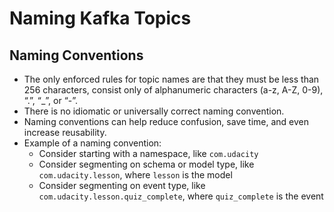 # Naming Kafka Topics

## Naming Conventions

- The only enforced rules for topic names are that they must be less than 256 characters, consist only of alphanumeric characters (a-z, A-Z, 0-9), “.”, “\_”, or “-”.
- There is no idiomatic or universally correct naming convention.
- Naming conventions can help reduce confusion, save time, and even increase reusability.
- Example of a naming convention:
  - Consider starting with a namespace, like `com.udacity`
  - Consider segmenting on schema or model type, like `com.udacity.lesson`, where `lesson` is the model
  - Consider segmenting on event type, like `com.udacity.lesson.quiz_complete`, where `quiz_complete` is the event
